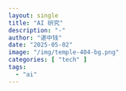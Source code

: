 ```yaml
---
layout: single
title: "AI 研究"
description: "-"
author: "谌中钱"
date: "2025-05-02"
image: "/img/temple-404-bg.png"
categories: [ "tech" ]
tags:
  - "ai"
---
```


<br />
<br />

<!-- @import "[TOC]" {cmd="toc" depthFrom=1 depthTo=6} -->

<!-- code_chunk_output -->

<!-- /code_chunk_output -->
